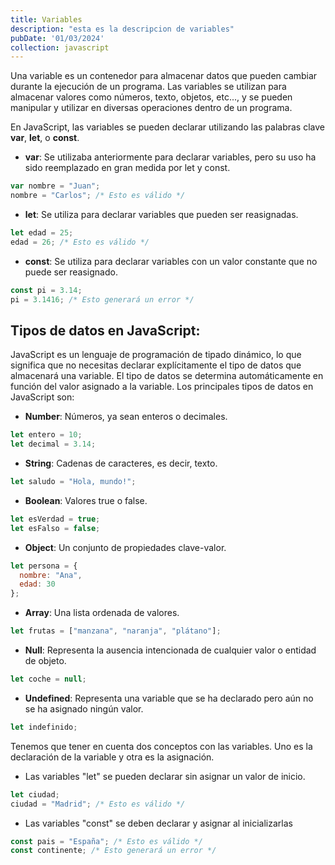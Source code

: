 ```yaml
---
title: Variables
description: "esta es la descripcion de variables"
pubDate: '01/03/2024'
collection: javascript
---
```


Una variable es un contenedor para almacenar datos que pueden cambiar durante la ejecución de un programa. Las variables se utilizan para almacenar valores como números, texto, objetos, etc..., y se pueden manipular y utilizar en diversas operaciones dentro de un programa.

En JavaScript, las variables se pueden declarar utilizando las palabras clave **var**, **let**, o **const**.

* **var**: Se utilizaba anteriormente para declarar variables, pero su uso ha sido reemplazado en gran medida por let y const.

```javascript
var nombre = "Juan";
nombre = "Carlos"; /* Esto es válido */
```
* **let**: Se utiliza para declarar variables que pueden ser reasignadas.

```javascript
let edad = 25;
edad = 26; /* Esto es válido */
```
* **const**: Se utiliza para declarar variables con un valor constante que no puede ser reasignado.

```javascript
const pi = 3.14;
pi = 3.1416; /* Esto generará un error */
```


## Tipos de datos en JavaScript:

JavaScript es un lenguaje de programación de tipado dinámico, lo que significa que no necesitas declarar explícitamente el tipo de datos que almacenará una variable. El tipo de datos se determina automáticamente en función del valor asignado a la variable. Los principales tipos de datos en JavaScript son:

* **Number**: Números, ya sean enteros o decimales.

```javascript
let entero = 10;
let decimal = 3.14;
```
* **String**: Cadenas de caracteres, es decir, texto.

```javascript
let saludo = "Hola, mundo!";
```
* **Boolean**: Valores true o false.

```javascript
let esVerdad = true;
let esFalso = false;
```
* **Object**: Un conjunto de propiedades clave-valor.

```javascript
let persona = {
  nombre: "Ana",
  edad: 30
};
```
* **Array**: Una lista ordenada de valores.

```javascript
let frutas = ["manzana", "naranja", "plátano"];
```
* **Null**: Representa la ausencia intencionada de cualquier valor o entidad de objeto.

```javascript
let coche = null;
```
* **Undefined**: Representa una variable que se ha declarado pero aún no se ha asignado ningún valor.

```javascript
let indefinido;
```

Tenemos que tener en cuenta dos conceptos con las variables. Uno es la declaración de la variable y otra es la asignación.

* Las variables "let" se pueden declarar sin asignar un valor de inicio. 

```javascript
let ciudad;
ciudad = "Madrid"; /* Esto es válido */
```
* Las variables "const" se deben declarar y asignar al inicializarlas

```javascript
const pais = "España"; /* Esto es válido */
const continente; /* Esto generará un error */
```


